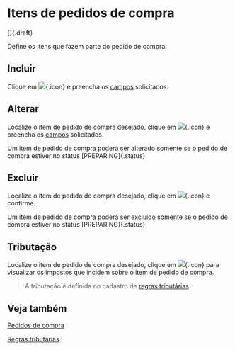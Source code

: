 # Itens de pedidos de compra

[]{.draft}

Define os itens que fazem parte do pedido de compra.

## Incluir

Clique em ![](https://static.zenerp.app.br/icons/action-create.svg){.icon} e preencha os [campos](purchaseItem-edit) solicitados.

## Alterar

Localize o item de pedido de compra desejado, clique em ![](https://static.zenerp.app.br/icons/action-update.svg){.icon} e preencha os [campos](purchaseItem-edit) solicitados.

Um item de pedido de compra poderá ser alterado somente se o pedido de compra estiver no status [PREPARING]{.status}

## Excluir

Localize o item de pedido de compra desejado, clique em ![](https://static.zenerp.app.br/icons/action-delete.svg){.icon} e confirme.

Um item de pedido de compra poderá ser excluído somente se o pedido de compra estiver no status [PREPARING]{.status}

## Tributação

Localize o item de pedido de compra desejado, clique em ![](https://static.zenerp.app.br/icons/taxation/taxation.svg){.icon} para visualizar os impostos que incidem sobre o item de pedido de compra.

>A tributação é definida no cadastro de [regras tributárias](/taxation/taxationRule)

## Veja também

[Pedidos de compra](purchase)

[Regras tributárias](/taxation/taxationRule)